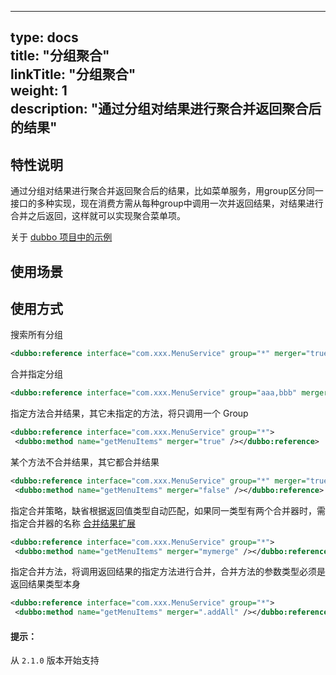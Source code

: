 
---  
type: docs  
title: "分组聚合"  
linkTitle: "分组聚合"  
weight: 1  
description: "通过分组对结果进行聚合并返回聚合后的结果"
---  
## 特性说明
通过分组对结果进行聚合并返回聚合后的结果，比如菜单服务，用group区分同一接口的多种实现，现在消费方需从每种group中调用一次并返回结果，对结果进行合并之后返回，这样就可以实现聚合菜单项。

关于 [dubbo 项目中的示例](https://github.com/apache/dubbo-samples/tree/master/dubbo-samples-merge)
## 使用场景
## 使用方式

搜索所有分组

```xml  
<dubbo:reference interface="com.xxx.MenuService" group="*" merger="true" />  
```  

合并指定分组

```xml  
<dubbo:reference interface="com.xxx.MenuService" group="aaa,bbb" merger="true" />  
```  
指定方法合并结果，其它未指定的方法，将只调用一个 Group

```xml  
<dubbo:reference interface="com.xxx.MenuService" group="*">  
 <dubbo:method name="getMenuItems" merger="true" /></dubbo:reference>  
```    
某个方法不合并结果，其它都合并结果

```xml  
<dubbo:reference interface="com.xxx.MenuService" group="*" merger="true">  
 <dubbo:method name="getMenuItems" merger="false" /></dubbo:reference>  
```   
指定合并策略，缺省根据返回值类型自动匹配，如果同一类型有两个合并器时，需指定合并器的名称  [合并结果扩展](/zh/docs/references/spis/merger)

```xml  
<dubbo:reference interface="com.xxx.MenuService" group="*">  
 <dubbo:method name="getMenuItems" merger="mymerge" /></dubbo:reference>  
```  

指定合并方法，将调用返回结果的指定方法进行合并，合并方法的参数类型必须是返回结果类型本身

```xml  
<dubbo:reference interface="com.xxx.MenuService" group="*">  
 <dubbo:method name="getMenuItems" merger=".addAll" /></dubbo:reference>  
```  
#### 提示：
从 `2.1.0` 版本开始支持
